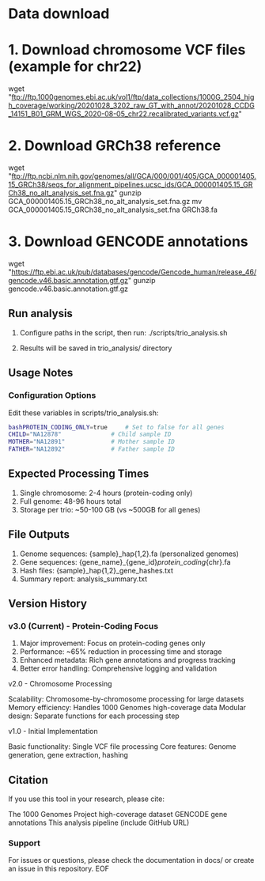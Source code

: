 # Data download
# 1. Download chromosome VCF files (example for chr22)
wget "ftp://ftp.1000genomes.ebi.ac.uk/vol1/ftp/data_collections/1000G_2504_high_coverage/working/20201028_3202_raw_GT_with_annot/20201028_CCDG_14151_B01_GRM_WGS_2020-08-05_chr22.recalibrated_variants.vcf.gz"

# 2. Download GRCh38 reference
wget "ftp://ftp.ncbi.nlm.nih.gov/genomes/all/GCA/000/001/405/GCA_000001405.15_GRCh38/seqs_for_alignment_pipelines.ucsc_ids/GCA_000001405.15_GRCh38_no_alt_analysis_set.fna.gz"
gunzip GCA_000001405.15_GRCh38_no_alt_analysis_set.fna.gz
mv GCA_000001405.15_GRCh38_no_alt_analysis_set.fna GRCh38.fa

# 3. Download GENCODE annotations
wget "https://ftp.ebi.ac.uk/pub/databases/gencode/Gencode_human/release_46/gencode.v46.basic.annotation.gtf.gz"
gunzip gencode.v46.basic.annotation.gtf.gz

## Run analysis
1. Configure paths in the script, then run:
./scripts/trio_analysis.sh

1. Results will be saved in trio_analysis/ directory

## Usage Notes
### Configuration Options
Edit these variables in scripts/trio_analysis.sh:
```sh
bashPROTEIN_CODING_ONLY=true     # Set to false for all genes
CHILD="NA12878"              # Child sample ID
MOTHER="NA12891"             # Mother sample ID  
FATHER="NA12892"             # Father sample ID
```
## Expected Processing Times

1. Single chromosome: 2-4 hours (protein-coding only)
1. Full genome: 48-96 hours total
1. Storage per trio: ~50-100 GB (vs ~500GB for all genes)

## File Outputs

1. Genome sequences: {sample}_hap{1,2}.fa (personalized genomes)
1. Gene sequences: {gene_name}_{gene_id}_protein_coding_{chr}.fa
1. Hash files: {sample}_hap{1,2}_gene_hashes.txt
1. Summary report: analysis_summary.txt

## Version History
### v3.0 (Current) - Protein-Coding Focus

1. Major improvement: Focus on protein-coding genes only
1. Performance: ~65% reduction in processing time and storage
1. Enhanced metadata: Rich gene annotations and progress tracking
1. Better error handling: Comprehensive logging and validation

v2.0 - Chromosome Processing

Scalability: Chromosome-by-chromosome processing for large datasets
Memory efficiency: Handles 1000 Genomes high-coverage data
Modular design: Separate functions for each processing step

v1.0 - Initial Implementation

Basic functionality: Single VCF file processing
Core features: Genome generation, gene extraction, hashing

## Citation
If you use this tool in your research, please cite:

The 1000 Genomes Project high-coverage dataset
GENCODE gene annotations
This analysis pipeline (include GitHub URL)

### Support
For issues or questions, please check the documentation in docs/ or create an issue in this repository.
EOF